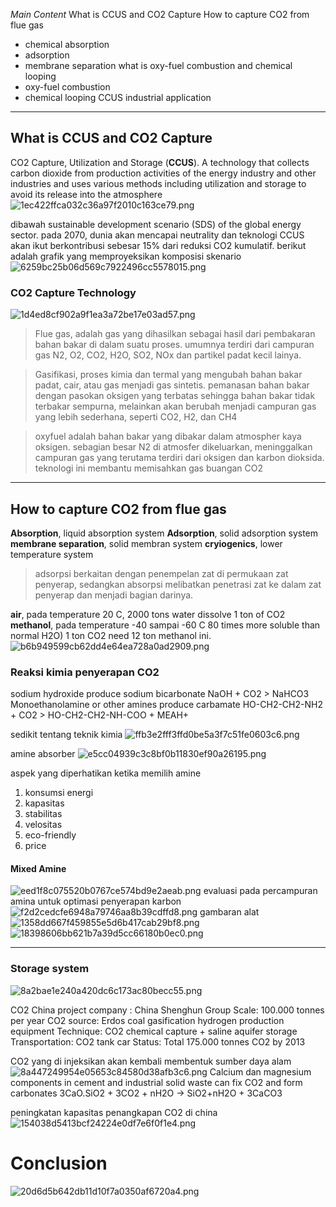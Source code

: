 *Main Content*
What is CCUS and CO2 Capture
How to capture CO2 from flue gas
- chemical absorption
- adsorption
- membrane separation
what is oxy-fuel combustion and chemical looping
- oxy-fuel combustion
- chemical looping
CCUS industrial application
***
## What is CCUS and CO2 Capture
CO2 Capture, Utilization and Storage (**CCUS**). A technology that collects carbon dioxide from production activities of the energy industry and other industries and uses various methods including utilization and storage to avoid its release into the atmosphere
![1ec422ffca032c36a97f2010c163ce79.png](../../../_resources/1ec422ffca032c36a97f2010c163ce79.png)

dibawah sustainable development scenario (SDS) of the global energy sector. pada 2070, dunia akan mencapai neutrality dan teknologi CCUS akan ikut berkontribusi sebesar 15% dari reduksi CO2 kumulatif. berikut adalah grafik yang memproyeksikan komposisi skenario 
![6259bc25b06d569c7922496cc5578015.png](../../../_resources/6259bc25b06d569c7922496cc5578015.png)

### CO2 Capture Technology
![1d4ed8cf902a9f1ea3a72be17e03ad57.png](../../../_resources/1d4ed8cf902a9f1ea3a72be17e03ad57.png)

> Flue gas, adalah gas yang dihasilkan sebagai hasil dari pembakaran bahan bakar di dalam suatu proses.  umumnya terdiri dari campuran gas N2, O2, CO2, H2O, SO2, NOx dan partikel padat kecil lainya.

> Gasifikasi, proses kimia dan termal yang mengubah bahan bakar padat, cair, atau gas menjadi gas sintetis. pemanasan bahan bakar dengan pasokan oksigen yang terbatas sehingga bahan bakar tidak terbakar sempurna, melainkan akan berubah menjadi campuran gas yang lebih sederhana, seperti CO2, H2, dan CH4

> oxyfuel adalah bahan bakar yang dibakar dalam atmospher kaya oksigen. sebagian besar N2 di atmosfer dikeluarkan, meninggalkan campuran gas yang terutama terdiri dari oksigen dan karbon dioksida. teknologi ini membantu memisahkan gas buangan CO2
***
## How to capture CO2 from flue gas
**Absorption**, liquid absorption system
**Adsorption**, solid adsorption system
**membrane separation**, solid membran system
**cryiogenics**, lower temperature system

>  adsorpsi berkaitan dengan penempelan zat di permukaan zat penyerap, sedangkan absorpsi melibatkan penetrasi zat ke dalam zat penyerap dan menjadi bagian darinya.

**air**, pada temperature 20 C, 2000 tons water dissolve 1 ton of CO2
**methanol**, pada temperature -40 sampai -60 C 80 times more soluble than normal H2O) 1 ton CO2 need 12 ton methanol ini.
![b6b949599cb62dd4e64ea728a0ad2909.png](../../../_resources/b6b949599cb62dd4e64ea728a0ad2909.png)

### Reaksi kimia penyerapan CO2
sodium hydroxide produce sodium bicarbonate
NaOH + CO2 > NaHCO3
Monoethanolamine or other amines produce carbamate
HO-CH2-CH2-NH2 + CO2 >
HO-CH2-CH2-NH-COO + MEAH+

sedikit tentang teknik kimia
![ffb3e2fff3ffd0be5a3f7c51fe0603c6.png](../../../_resources/ffb3e2fff3ffd0be5a3f7c51fe0603c6.png)

amine absorber
![e5cc04939c3c8bf0b11830ef90a26195.png](../../../_resources/e5cc04939c3c8bf0b11830ef90a26195.png)

aspek yang diperhatikan ketika memilih amine
1. konsumsi energi
2. kapasitas
3. stabilitas
4. velositas
5. eco-friendly
6. price

#### Mixed Amine
![eed1f8c075520b0767ce574bd9e2aeab.png](../../../_resources/eed1f8c075520b0767ce574bd9e2aeab.png)
evaluasi pada percampuran amina untuk optimasi penyerapan karbon
![f2d2cedcfe6948a79746aa8b39cdffd8.png](../../../_resources/f2d2cedcfe6948a79746aa8b39cdffd8.png)
gambaran alat
![1358dd667f459855e5d6b417cab29bf8.png](../../../_resources/1358dd667f459855e5d6b417cab29bf8.png)
![18398606bb621b7a39d5cc66180b0ec0.png](../../../_resources/18398606bb621b7a39d5cc66180b0ec0.png)


***
### Storage system
![8a2bae1e240a420dc6c173ac80becc55.png](../../../_resources/8a2bae1e240a420dc6c173ac80becc55.png)

CO2 China project
company : China Shenghun Group
Scale: 100.000 tonnes per year
CO2 source: Erdos coal gasification hydrogen production equipment
Technique: CO2 chemical capture + saline aquifer storage
Transportation: CO2 tank car
Status: Total 175.000 tonnes CO2 by 2013

CO2 yang di injeksikan akan kembali membentuk sumber daya alam
![8a447249954e05653c84580d38afb3c6.png](../../../_resources/8a447249954e05653c84580d38afb3c6.png)
Calcium dan magnesium components in cement and industrial solid waste can fix CO2 and form carbonates
3CaO.SiO2 + 3CO2 + nH2O -> SiO2+nH2O + 3CaCO3

peningkatan kapasitas penangkapan CO2 di china
![154038d5413bcf24224e0df7e6f0f1e4.png](../../../_resources/154038d5413bcf24224e0df7e6f0f1e4.png)

# Conclusion
![20d6d5b642db11d10f7a0350af6720a4.png](../../../_resources/20d6d5b642db11d10f7a0350af6720a4.png)
